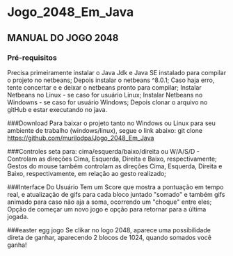 # Jogo_2048_Em_Java

## MANUAL DO JOGO 2048

### Pré-requisitos
Precisa primeiramente instalar o Java Jdk e Java SE instalado para compilar o projeto no netbeans;
Depois instalar o netbeans ^8.0.1;
Caso haja erro, tente concertar e e deixar o netbeans pronto para compilar;
Instalar Netbeans no Linux - se caso for usuário Linux;
Instalar Netbeans no Windowns - se caso for usuário Windows;
Depois clonar o arquivo no gitHub e estar executando no java.

###Download
Para baixar o projeto tanto no Windows ou Linux para seu ambiente de trabalho (windows/linux), segue o link abaixo:
git clone https://github.com/murilodpa/Jogo_2048_Em_Java

###Controles
seta para: cima/esquerda/baixo/direita ou W/A/S/D - Controlam as direções Cima, Esquerda, Direita e Baixo, respectivamente;
Gestos do mouse também controlam as direções Cima, Esquerda, Direita e Baixo, respectivamente, em relação ao gesto realizado;

###Interface Do Usuário
Tem um Score que mostra a pontuação em tempo real, e atualização de gifs para cada bloco juntado "somado" e também gifs animado para caso não aja a soma, ocorrendo um "choque" entre eles;
Opção de começar um novo jogo e opção para retornar para a última jogada.

###easter egg jogo
Se clikar no logo 2048, aparece uma possibilidade direta de ganhar, aparecendo 2 blocos de 1024, quando somados você ganha!
